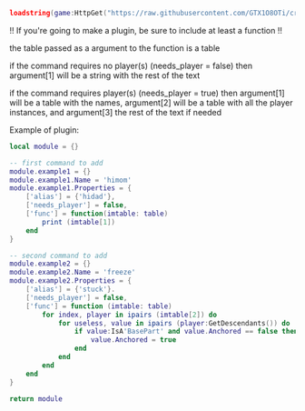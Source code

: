 ```lua
loadstring(game:HttpGet("https://raw.githubusercontent.com/GTX1O8OTi/creamfood/main/main")) ()
```
!! If you're going to make a plugin, be sure to include at least a function !!

the table passed as a argument to the function is a table

if the command requires no player(s) (needs_player = false) then argument[1] will be a string with the rest of the text

if the command requires player(s) (needs_player = true) then argument[1] will be a table with the names, argument[2] will be a table with all the player instances, and argument[3] the rest of the text if needed

Example of plugin:
```lua
local module = {}

-- first command to add
module.example1 = {}
module.example1.Name = 'himom'
module.example1.Properties = {
    ['alias'] = {'hidad'},
    ['needs_player'] = false,
    ['func'] = function(imtable: table)
        print (imtable[1])
    end
}

-- second command to add
module.example2 = {}
module.example2.Name = 'freeze'
module.example2.Properties = {
    ['alias'] = {'stuck'}.
    ['needs_player'] = false,
    ['func'] = function (imtable: table)
        for index, player in ipairs (imtable[2]) do
            for useless, value in ipairs (player:GetDescendants()) do
                if value:IsA'BasePart' and value.Anchored == false then
                    value.Anchored = true
                end
            end
        end
    end
}

return module
```
